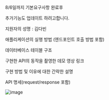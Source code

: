 8/6일까지 기본요구사항 완료후

추가기능도 업데이트 하려고합니다.


지원자의 성명 : 김다빈

애플리케이션의 실행 방법 (엔드포인트 호출 방법 포함)

데이터베이스 테이블 구조

구현한 API의 동작을 촬영한 데모 영상 링크

구현 방법 및 이유에 대한 간략한 설명

API 명세(request/response 포함)

![image](https://github.com/dabeenkim/wanted-pre-onboarding-backend/assets/124576278/09326a75-44a0-4550-9bc9-7ae61732a440)

